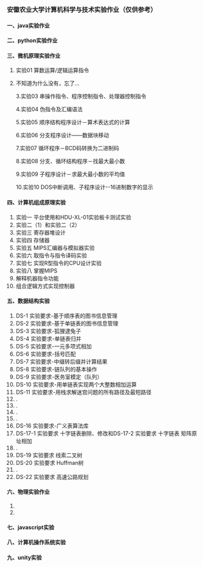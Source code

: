 ### 安徽农业大学计算机科学与技术实验作业（仅供参考）
#### 一、java实验作业

#### 二、python实验作业

#### 三、微机原理实验作业

1. 实验01 算数运算/逻辑运算指令
2. 不知道为什么没有，忘了...

   3.实验03 串操作指令、程序控制指令、处理器控制指令

   4.实验04 伪指令及汇编语法

   5.实验05 顺序结构程序设计－算术表达式的计算

   6.实验06 分支程序设计――数据块移动

   7.实验07 循环程序－BCD码转换为二进制码

   8.实验08 分支、循环结构程序－找最大最小数

   9.实验09 子程序设计－求最大最小数的平均值

   10.实验10 DOS中断调用、子程序设计--16进制数字的显示

#### 四、计算机组成原理实验

1. 实验一 平台使用和HDU-XL-01实验板卡测试实验
2. 实验二（1）和实验二（2）
3. 实验三 寄存器堆设计
4. 实验四 存储器
5. 实验五 MIPS汇编器与模拟器实验
6. 实验六 取指令与指令译码实验
7. 实验七 实现R型指令的CPU设计实验
8. 实验八 掌握MIPS
9. 解释机器指令功能
10. 组合逻辑方式实现控制器

#### 五、数据结构实验

1. DS-1 实验要求-基于顺序表的图书信息管理
2. DS-2 实验要求-基于单链表的图书信息管理
3. DS-3 实验要求-狐狸逮兔子
4. DS-4 实验要求-单链表归并
5. DS-5 实验要求-一元多项式相加
6. DS-6 实验要求-括号匹配
7. DS-7 实验要求-中缀转后缀并计算结果
8. DS-8 实验要求-链队列的基本操作
9. DS-9 实验要求-医务室模定（队列）
10. DS-10 实验要求-用单链表实现两个大整数相加运算
11. DS-11 实验要求-用栈求解迷宫问题的所有路径及最短路径
12. .
13. .
14. .
15. .
16. DS-16 实验要求-广义表算法库
17. DS-17-1 实验要求 十字链表删除、修改和DS-17-2 实验要求 十字链表 矩阵原址相加
18. .
19. DS-19 实验要求 线索二叉树
20. DS-20 实验要求 Huffman树
21. .
22. DS-22 实验要求 高速公路规划

#### 六、物理实验作业

1. 
2. 
#### 七、javascript实验
#### 八、计算机操作系统实验
#### 九、unity实验
